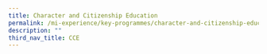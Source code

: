 ```yaml
---
title: Character and Citizenship Education
permalink: /mi-experience/key-programmes/character-and-citizenship-education/
description: ""
third_nav_title: CCE
---
```

